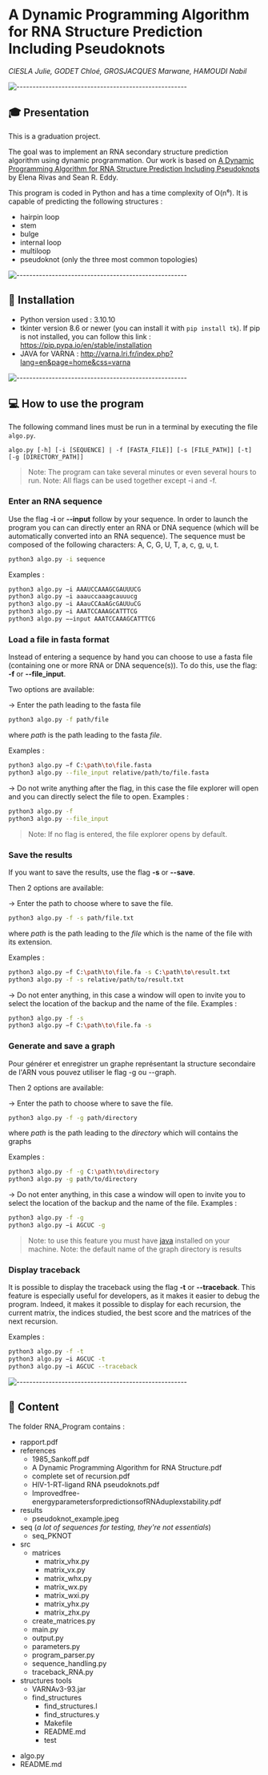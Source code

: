 # A Dynamic Programming Algorithm for RNA Structure Prediction Including Pseudoknots

*CIESLA Julie, GODET Chloé, GROSJACQUES Marwane, HAMOUDI Nabil*

![-----------------------------------------------------](https://raw.githubusercontent.com/andreasbm/readme/master/assets/lines/aqua.png)
## 🎓 Presentation
This is a graduation project. 

The goal was to implement an RNA secondary structure prediction algorithm using dynamic programmation.
Our work is based on [A Dynamic Programming Algorithm for RNA Structure Prediction Including Pseudoknots](https://github.com/Nabil-hamoudi/Program_RNA-Structure_Python/blob/main/references/A%20Dynamic%20Programming%20Algorithm%20for%20RNA%20Structure.pdf) by Elena Rivas and Sean R. Eddy. 

This program is coded in Python and has a time complexity of O(n⁶).
It is capable of predicting the following structures :
* hairpin loop
* stem
* bulge
* internal loop
* multiloop
* pseudoknot (only the three most common topologies)


![-----------------------------------------------------](https://raw.githubusercontent.com/andreasbm/readme/master/assets/lines/aqua.png)
## :construction: Installation
- Python version used : 3.10.10
- tkinter version 8.6 or newer 
(you can install it with `pip install tk`). If pip is not installed, you can follow this link : https://pip.pypa.io/en/stable/installation
- JAVA for VARNA : http://varna.lri.fr/index.php?lang=en&page=home&css=varna



![-----------------------------------------------------](https://raw.githubusercontent.com/andreasbm/readme/master/assets/lines/aqua.png)
## :computer: How to use the program
The following command lines must be run in a terminal by executing the file `algo.py`.

```
algo.py [-h] [-i [SEQUENCE] | -f [FASTA_FILE]] [-s [FILE_PATH]] [-t] [-g [DIRECTORY_PATH]]
```

> Note: The program can take several minutes or even several hours to run.
> Note: All flags can be used together except -i and -f.


### Enter an RNA sequence

Use the flag **-i** or **--input** follow by your sequence.
In order to launch the program you can can directly enter an RNA or DNA sequence (which will be automatically converted into an RNA sequence). The sequence must be composed of the following characters: A, C, G, U, T, a, c, g, u, t.

```sh 
python3 algo.py -i sequence
``` 

Examples : 
```sh
python3 algo.py −i AAAUCCAAAGCGAUUUCG
python3 algo.py −i aaauccaaagcauuucg
python3 algo.py −i AAauCCAaAGcGAUUuCG
python3 algo.py −i AAATCCAAAGCATTTCG
python3 algo.py −−input AAATCCAAAGCATTTCG
```


### Load a file in fasta format

Instead of entering a sequence by hand you can choose to use a fasta file (containing one or more RNA or DNA sequence(s)).
To do this, use the flag: **-f** or **--file_input**.

Two options are available:

→ Enter the path leading to the fasta file

```sh
python3 algo.py -f path/file
```
where *path* is the path leading to the fasta *file*.

Examples :

```sh
python3 algo.py −f C:\path\to\file.fasta
python3 algo.py --file_input relative/path/to/file.fasta

```
→ Do not write anything after the flag, in this case the file explorer will open and you can directly select the file to open.
Examples : 
```sh
python3 algo.py -f
python3 algo.py --file_input
```
> Note: If no flag is entered, the file explorer opens by default.


### Save the results

If you want to save the results, use the flag **-s** or **--save**. 

Then 2 options are available:

→ Enter the path to choose where to save the file.
```sh
python3 algo.py -f -s path/file.txt
```
where *path* is the path leading to the *file* which is the name of the file with its extension.

Examples : 
```sh
python3 algo.py −f C:\path\to\file.fa -s C:\path\to\result.txt
python3 algo.py -f -s relative/path/to/result.txt
```
→ Do not enter anything, in this case a window will open to invite you to select the location of the backup and the name of the file. 
Examples : 
```sh
python3 algo.py -f -s
python3 algo.py −f C:\path\to\file.fa -s
```


### Generate and save a graph

Pour générer et enregistrer un graphe représentant la structure secondaire de l'ARN vous pouvez utiliser le flag -g ou --graph. 

Then 2 options are available:

→ Enter the path to choose where to save the file.

```sh
python3 algo.py -f -g path/directory
```
where *path* is the path leading to the *directory* which will contains the graphs

Examples : 
```sh
python3 algo.py -f -g C:\path\to\directory
python3 algo.py -g path/to/directory
```

→ Do not enter anything, in this case a window will open to invite you to select the location of the backup and the name of the file. 
Examples : 
```sh
python3 algo.py -f -g
python3 algo.py −i AGCUC -g
```
> Note: to use this feature you must have [java](https://www.java.com/fr/) installed on your machine.
> Note: the default name of the graph directory is results


### Display traceback

It is possible to display the traceback using the flag **-t** or **--traceback**. This feature is especially useful for developers, as it makes it easier to debug the program. Indeed, it makes it possible to display for each recursion, the current matrix, the indices studied, the best score and the matrices of the next recursion.

Examples : 
```sh
python3 algo.py -f -t
python3 algo.py −i AGCUC -t
python3 algo.py −i AGCUC --traceback
```

![-----------------------------------------------------](https://raw.githubusercontent.com/andreasbm/readme/master/assets/lines/aqua.png)
## :open_file_folder: Content
The folder RNA_Program contains : 
* rapport.pdf
* references
    * 1985_Sankoff.pdf
    * A Dynamic Programming Algorithm for RNA Structure.pdf
    * complete set of recursion.pdf
    * HIV-1-RT-ligand RNA pseudoknots.pdf
    * Improvedfree-energyparametersforpredictionsofRNAduplexstability.pdf
* results
    * pseudoknot_example.jpeg
* seq (*a lot of sequences for testing, they're not essentials*)
    * seq_PKNOT
* src
    * matrices
        * matrix_vhx.py
        * matrix_vx.py
        * matrix_whx.py
        * matrix_wx.py
        * matrix_wxi.py
        * matrix_yhx.py
        * matrix_zhx.py
    * create_matrices.py
    * main.py
    * output.py
    * parameters.py
    * program_parser.py
    * sequence_handling.py
    * traceback_RNA.py
* structures tools
    * VARNAv3-93.jar
    * find_structures
        * find_structures.l
        * find_structures.y
        * Makefile
        * README.md
        * test
- algo.py
- README.md
